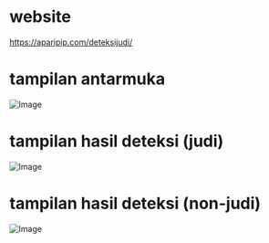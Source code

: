 # website
https://aparipip.com/deteksijudi/

# tampilan antarmuka
![Image](https://github.com/user-attachments/assets/96f28115-22cf-472e-926c-50532f8c7b19)

# tampilan hasil deteksi (judi)
![Image](https://github.com/user-attachments/assets/528a2bbd-5756-45ec-ac4b-a3076211310a)

# tampilan hasil deteksi (non-judi)
![Image](https://github.com/user-attachments/assets/ffbd6eb6-2494-44f9-9344-97cc3e41e4c2)
